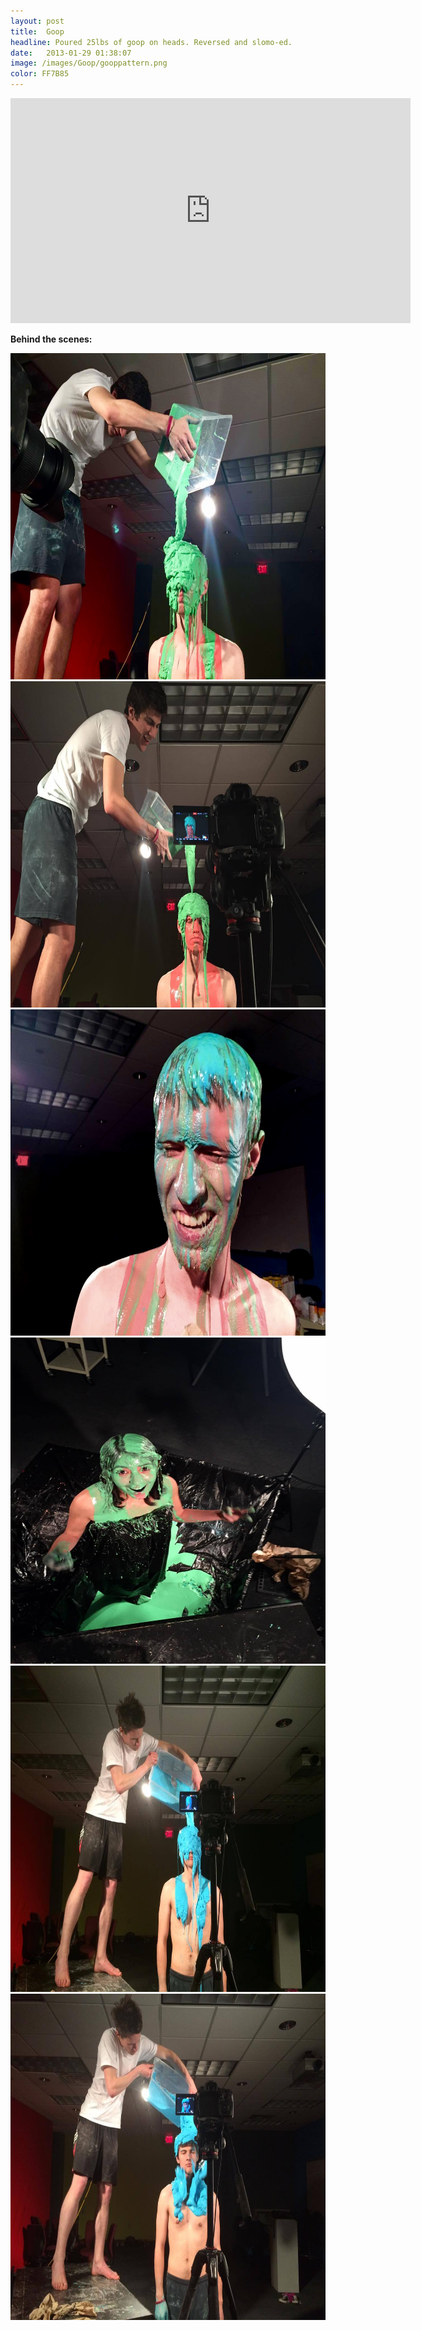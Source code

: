 ```yaml
---
layout: post
title:  Goop
headline: Poured 25lbs of goop on heads. Reversed and slomo-ed.
date:   2013-01-29 01:38:07
image: /images/Goop/gooppattern.png
color: FF7B85
---
```


<iframe src="https://player.vimeo.com/video/157669922" width="640" height="360" frameborder="0" webkitallowfullscreen mozallowfullscreen allowfullscreen></iframe>
<p><a href="https://vimeo.com/157669922"></a></p>

<b>Behind the scenes:</b>

<img src="/images/Goop/goop-01.jpg" width="696px" height="522px" alt="Goop 01" class="shadow" />

<img src="/images/Goop/goop-02.jpg" width="696px" height="522px" alt="Goop 02" class="shadow" />

<img src="/images/Goop/goop-03.jpg" width="696px" height="522px" alt="Goop 03" class="shadow" />

<img src="/images/Goop/goop-04.jpg" width="696px" height="522px" alt="Goop 04" class="shadow" />

<img src="/images/Goop/goop-05.jpg" width="696px" height="522px" alt="Goop 05" class="shadow" />

<img src="/images/Goop/goop-06.jpg" width="696px" height="522px" alt="Goop 06" class="shadow" />
